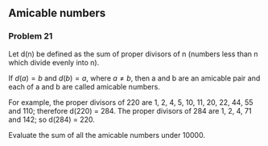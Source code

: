 ﻿## Amicable numbers
### Problem 21

Let d(n) be defined as the sum of proper divisors of n (numbers less than n which divide evenly into n).

If $d(a) = b$ and $d(b) = a$, where $a \neq b$, then a and b are an amicable pair and each of a and b are called amicable numbers.

For example, the proper divisors of 220 are 1, 2, 4, 5, 10, 11, 20, 22, 44, 55 and 110; therefore d(220) = 284. The proper divisors of 284 are 1, 2, 4, 71 and 142; so d(284) = 220.

Evaluate the sum of all the amicable numbers under 10000.